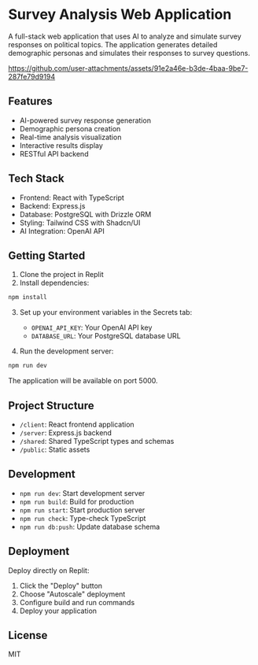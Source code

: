 
# Survey Analysis Web Application

A full-stack web application that uses AI to analyze and simulate survey responses on political topics. The application generates detailed demographic personas and simulates their responses to survey questions.


https://github.com/user-attachments/assets/91e2a46e-b3de-4baa-9be7-287fe79d9194





## Features

- AI-powered survey response generation
- Demographic persona creation
- Real-time analysis visualization
- Interactive results display
- RESTful API backend

## Tech Stack

- Frontend: React with TypeScript
- Backend: Express.js
- Database: PostgreSQL with Drizzle ORM
- Styling: Tailwind CSS with Shadcn/UI
- AI Integration: OpenAI API

## Getting Started

1. Clone the project in Replit
2. Install dependencies:
```bash
npm install
```
3. Set up your environment variables in the Secrets tab:
   - `OPENAI_API_KEY`: Your OpenAI API key
   - `DATABASE_URL`: Your PostgreSQL database URL

4. Run the development server:
```bash
npm run dev
```

The application will be available on port 5000.

## Project Structure

- `/client`: React frontend application
- `/server`: Express.js backend
- `/shared`: Shared TypeScript types and schemas
- `/public`: Static assets

## Development

- `npm run dev`: Start development server
- `npm run build`: Build for production
- `npm run start`: Start production server
- `npm run check`: Type-check TypeScript
- `npm run db:push`: Update database schema

## Deployment

Deploy directly on Replit:
1. Click the "Deploy" button
2. Choose "Autoscale" deployment
3. Configure build and run commands
4. Deploy your application

## License

MIT

